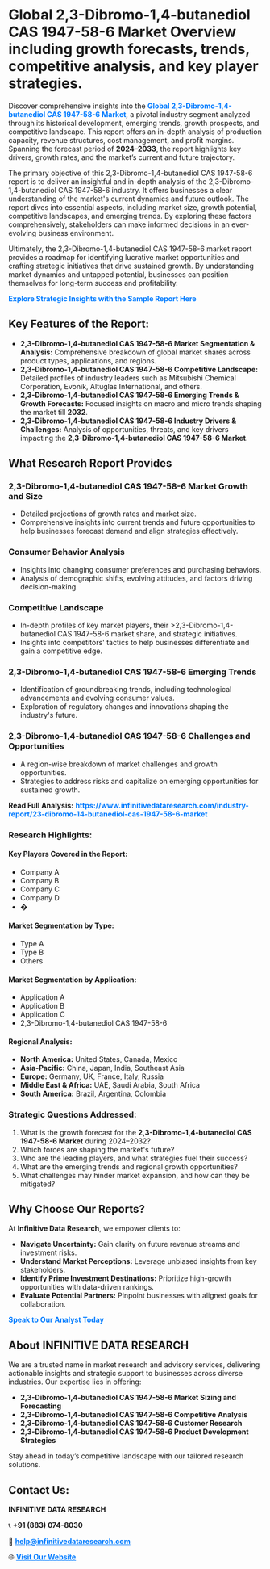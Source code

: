 <h1>Global 2,3-Dibromo-1,4-butanediol CAS 1947-58-6 Market Overview including growth forecasts, trends, competitive analysis, and key player strategies.</h1>
<p>
Discover comprehensive insights into the 
<a href="https://www.infinitivedataresearch.com/industry-report/23-dibromo-14-butanediol-cas-1947-58-6-market" rel="dofollow" style="color: #007BFF; text-decoration: none;"><strong>Global 2,3-Dibromo-1,4-butanediol CAS 1947-58-6 Market</strong></a>, a pivotal industry segment analyzed through its historical development, emerging trends, growth prospects, and competitive landscape. This report offers an in-depth analysis of production capacity, revenue structures, cost management, and profit margins. Spanning the forecast period of <strong>2024–2033</strong>, the report highlights key drivers, growth rates, and the market’s current and future trajectory.
</p>
<p>
The primary objective of this 2,3-Dibromo-1,4-butanediol CAS 1947-58-6 report is to deliver an insightful and in-depth analysis of the 2,3-Dibromo-1,4-butanediol CAS 1947-58-6 industry. It offers businesses a clear understanding of the market's current dynamics and future outlook. The report dives into essential aspects, including market size, growth potential, competitive landscapes, and emerging trends. By exploring these factors comprehensively, stakeholders can make informed decisions in an ever-evolving business environment.
</p>
<p>
Ultimately, the 2,3-Dibromo-1,4-butanediol CAS 1947-58-6 market report provides a roadmap for identifying lucrative market opportunities and crafting strategic initiatives that drive sustained growth. By understanding market dynamics and untapped potential, businesses can position themselves for long-term success and profitability.
</p>
<p>
<a href="https://www.infinitivedataresearch.com/request-sample/reportId=110787" style="color: #007BFF; text-decoration: none;"><strong>Explore Strategic Insights with the Sample Report Here</strong></a>
</p>

<h2>Key Features of the Report:</h2>
<ul>
<li><strong>2,3-Dibromo-1,4-butanediol CAS 1947-58-6 Market Segmentation & Analysis:</strong> Comprehensive breakdown of global market shares across product types, applications, and regions.</li>
<li><strong>2,3-Dibromo-1,4-butanediol CAS 1947-58-6 Competitive Landscape:</strong> Detailed profiles of industry leaders such as Mitsubishi Chemical Corporation, Evonik, Altuglas International, and others.</li>
<li><strong>2,3-Dibromo-1,4-butanediol CAS 1947-58-6 Emerging Trends & Growth Forecasts:</strong> Focused insights on macro and micro trends shaping the market till <strong>2032</strong>.</li>
<li><strong>2,3-Dibromo-1,4-butanediol CAS 1947-58-6 Industry Drivers & Challenges:</strong> Analysis of opportunities, threats, and key drivers impacting the <strong>2,3-Dibromo-1,4-butanediol CAS 1947-58-6 Market</strong>.</li>
</ul>

<h2>What Research Report Provides</h2>
<h3>2,3-Dibromo-1,4-butanediol CAS 1947-58-6 Market Growth and Size</h3>
<ul>
<li>Detailed projections of growth rates and market size.</li>
<li>Comprehensive insights into current trends and future opportunities to help businesses forecast demand and align strategies effectively.</li>
</ul>

<h3>Consumer Behavior Analysis</h3>
<ul>
<li>Insights into changing consumer preferences and purchasing behaviors.</li>
<li>Analysis of demographic shifts, evolving attitudes, and factors driving decision-making.</li>
</ul>

<h3>Competitive Landscape</h3>
<ul>
<li>In-depth profiles of key market players, their >2,3-Dibromo-1,4-butanediol CAS 1947-58-6 market share, and strategic initiatives.</li>
<li>Insights into competitors' tactics to help businesses differentiate and gain a competitive edge.</li>
</ul>

<h3>2,3-Dibromo-1,4-butanediol CAS 1947-58-6 Emerging Trends</h3>
<ul>
<li>Identification of groundbreaking trends, including technological advancements and evolving consumer values.</li>
<li>Exploration of regulatory changes and innovations shaping the industry's future.</li>
</ul>

<h3>2,3-Dibromo-1,4-butanediol CAS 1947-58-6 Challenges and Opportunities</h3>
<ul>
<li>A region-wise breakdown of market challenges and growth opportunities.</li>
<li>Strategies to address risks and capitalize on emerging opportunities for sustained growth.</li>
</ul>
<p><strong>Read Full Analysis:</strong> <a href="https://www.infinitivedataresearch.com/industry-report/23-dibromo-14-butanediol-cas-1947-58-6-market" rel="dofollow" style="color: #007BFF; text-decoration: none;"><strong>https://www.infinitivedataresearch.com/industry-report/23-dibromo-14-butanediol-cas-1947-58-6-market</strong></a></p>
<h3>Research Highlights:</h3>
<h4>Key Players Covered in the Report:</h4>
<ul><li>Company A</li><li>Company B</li><li>Company C</li><li>Company D</li><li>�</li></ul>
<h4>Market Segmentation by Type:</h4>
<ul><li>Type A</li><li>Type B</li><li>Others</li></ul>
<h4>Market Segmentation by Application:</h4>
<ul><li>Application A</li><li>Application B</li><li>Application C</li><li>2,3-Dibromo-1,4-butanediol CAS 1947-58-6</li></ul>

<h4>Regional Analysis:</h4>
<ul>
<li><strong>North America:</strong> United States, Canada, Mexico</li>
<li><strong>Asia-Pacific:</strong> China, Japan, India, Southeast Asia</li>
<li><strong>Europe:</strong> Germany, UK, France, Italy, Russia</li>
<li><strong>Middle East & Africa:</strong> UAE, Saudi Arabia, South Africa</li>
<li><strong>South America:</strong> Brazil, Argentina, Colombia</li>
</ul>

<h3>Strategic Questions Addressed:</h3>
<ol>
<li>What is the growth forecast for the <strong>2,3-Dibromo-1,4-butanediol CAS 1947-58-6 Market</strong> during 2024–2032?</li>
<li>Which forces are shaping the market's future?</li>
<li>Who are the leading players, and what strategies fuel their success?</li>
<li>What are the emerging trends and regional growth opportunities?</li>
<li>What challenges may hinder market expansion, and how can they be mitigated?</li>
</ol>

<h2>Why Choose Our Reports?</h2>
<p>At <strong>Infinitive Data Research</strong>, we empower clients to:</p>
<ul>
<li><strong>Navigate Uncertainty:</strong> Gain clarity on future revenue streams and investment risks.</li>
<li><strong>Understand Market Perceptions:</strong> Leverage unbiased insights from key stakeholders.</li>
<li><strong>Identify Prime Investment Destinations:</strong> Prioritize high-growth opportunities with data-driven rankings.</li>
<li><strong>Evaluate Potential Partners:</strong> Pinpoint businesses with aligned goals for collaboration.</li>
</ul>
<p><a href="https://www.infinitivedataresearch.com/industry-report/23-dibromo-14-butanediol-cas-1947-58-6-market" rel="dofollow" style="color: #007BFF; text-decoration: none;"><strong>Speak to Our Analyst Today</strong></a></p>

<h2>About INFINITIVE DATA RESEARCH</h2>
<p>We are a trusted name in market research and advisory services, delivering actionable insights and strategic support to businesses across diverse industries. Our expertise lies in offering:</p>
<ul>
<li><strong>2,3-Dibromo-1,4-butanediol CAS 1947-58-6 Market Sizing and Forecasting</strong></li>
<li><strong>2,3-Dibromo-1,4-butanediol CAS 1947-58-6 Competitive Analysis</strong></li>
<li><strong>2,3-Dibromo-1,4-butanediol CAS 1947-58-6 Customer Research</strong></li>
<li><strong>2,3-Dibromo-1,4-butanediol CAS 1947-58-6 Product Development Strategies</strong></li>
</ul>
<p>Stay ahead in today’s competitive landscape with our tailored research solutions.</p>

<h2>Contact Us:</h2>
<p><strong>INFINITIVE DATA RESEARCH</strong></p>
<p>📞 <strong>+91 (883) 074-8030</strong></p>
<p>📧 <strong><a href="mailto:help@infinitivedataresearch.com" style="color: #007BFF;">help@infinitivedataresearch.com</a></strong></p>
<p>🌐 <strong><a href="https://www.infinitivedataresearch.com" rel="dofollow" style="color: #007BFF;">Visit Our Website</a></strong></p>
